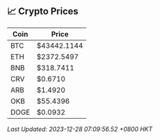 ## 📈 Crypto Prices

| Coin | Price |
| ---- | ----- |
| BTC | $43442.1144 |
| ETH | $2372.5497 |
| BNB | $318.7411 |
| CRV | $0.6710 |
| ARB | $1.4920 |
| OKB | $55.4396 |
| DOGE | $0.0932 |

_Last Updated: 2023-12-28 07:09:56.52 +0800 HKT_